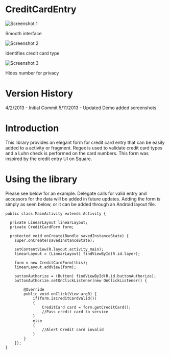 CreditCardEntry
=========

![][1]

Smooth interface

![][2]

Identifies credit card type

![][3]

Hides number for privacy

# Version History

4/2/2013 - Initial Commit
5/11/2013 - Updated Demo added screenshots

# Introduction

This library provides an elegant form for credit card entry that can be easily added to a activity or fragment. Regex is used to validate credit card types and a Luhn check is performed on the card numbers. This form was inspired by the credit entry UI on Square.

# Using the library

Please see below for an example. Delegate calls for valid entry and accessors for the data will be added in future updates. Adding the form is simply as seen below, or it can be added through an Android layout file.

    public class MainActivity extends Activity {
  
      private LinearLayout linearLayout;
      private CreditCardForm form;
  
      protected void onCreate(Bundle savedInstanceState) {
        super.onCreate(savedInstanceState);
  
        setContentView(R.layout.activity_main);
    	linearLayout = (LinearLayout) findViewById(R.id.layer);
		
        form = new CreditCardForm(this);
    	linearLayout.addView(form);
    	
    	buttonAuthorize = (Button) findViewById(R.id.buttonAuthorize);
    	buttonAuthorize.setOnClickListener(new OnClickListener() {
    		
    		@Override
    		public void onClick(View arg0) {
    			if(form.isCreditCardValid())
    			{
    				CreditCard card = form.getCreditCard();
    				//Pass credit card to service
    			}
    			else
    			{
    				//Alert Credit card invalid
    			}
    		}
    	});
    }
    
[1]: https://raw.github.com/jgrana/CreditCardEntry/master/screenshot1.png "Screenshot 1"
[2]: https://raw.github.com/jgrana/CreditCardEntry/master/screenshot2.png "Screenshot 2"
[3]: https://raw.github.com/jgrana/CreditCardEntry/master/screenshot3.png "Screenshot 3"
